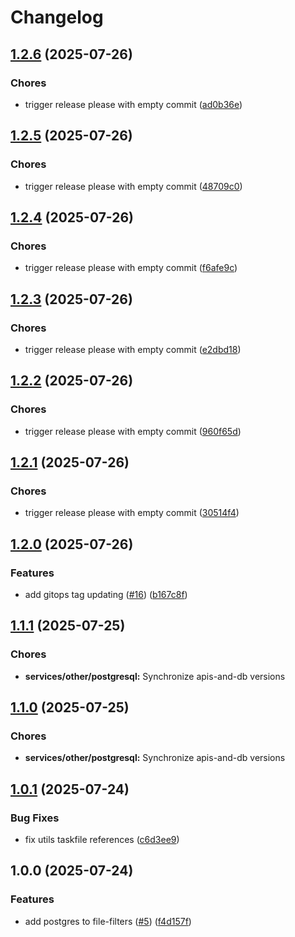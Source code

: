 # Changelog

## [1.2.6](https://github.com/sidpalas/capstone/compare/services/other/postgresql@1.2.5...services/other/postgresql@1.2.6) (2025-07-26)


### Chores

* trigger release please with empty commit ([ad0b36e](https://github.com/sidpalas/capstone/commit/ad0b36e33bcccbb3cd408a2bcda691b74cb1aac5))

## [1.2.5](https://github.com/sidpalas/capstone/compare/services/other/postgresql@1.2.4...services/other/postgresql@1.2.5) (2025-07-26)


### Chores

* trigger release please with empty commit ([48709c0](https://github.com/sidpalas/capstone/commit/48709c04181d3c2ad8c7b1845675607410220a2d))

## [1.2.4](https://github.com/sidpalas/capstone/compare/services/other/postgresql@1.2.3...services/other/postgresql@1.2.4) (2025-07-26)


### Chores

* trigger release please with empty commit ([f6afe9c](https://github.com/sidpalas/capstone/commit/f6afe9c43292e4f5ba49000ee53cf88de020f1b9))

## [1.2.3](https://github.com/sidpalas/capstone/compare/services/other/postgresql@1.2.2...services/other/postgresql@1.2.3) (2025-07-26)


### Chores

* trigger release please with empty commit ([e2dbd18](https://github.com/sidpalas/capstone/commit/e2dbd1849c2f29eece427c428300137903bd6325))

## [1.2.2](https://github.com/sidpalas/capstone/compare/services/other/postgresql@1.2.1...services/other/postgresql@1.2.2) (2025-07-26)


### Chores

* trigger release please with empty commit ([960f65d](https://github.com/sidpalas/capstone/commit/960f65ddbed222e7bcb88fbbb07c7cd017fad739))

## [1.2.1](https://github.com/sidpalas/capstone/compare/services/other/postgresql@1.2.0...services/other/postgresql@1.2.1) (2025-07-26)


### Chores

* trigger release please with empty commit ([30514f4](https://github.com/sidpalas/capstone/commit/30514f4ef14280c9973c48821db61fbaaa5d8548))

## [1.2.0](https://github.com/sidpalas/capstone/compare/services/other/postgresql@1.1.1...services/other/postgresql@1.2.0) (2025-07-26)


### Features

* add gitops tag updating ([#16](https://github.com/sidpalas/capstone/issues/16)) ([b167c8f](https://github.com/sidpalas/capstone/commit/b167c8f6793a091ad7b5911a28545d5e5fd484d7))

## [1.1.1](https://github.com/sidpalas/capstone/compare/services/other/postgresql@1.1.0...services/other/postgresql@1.1.1) (2025-07-25)


### Chores

* **services/other/postgresql:** Synchronize apis-and-db versions

## [1.1.0](https://github.com/sidpalas/capstone/compare/services/other/postgresql@1.0.1...services/other/postgresql@1.1.0) (2025-07-25)


### Chores

* **services/other/postgresql:** Synchronize apis-and-db versions

## [1.0.1](https://github.com/sidpalas/capstone/compare/services/other/postgresql@1.0.0...services/other/postgresql@1.0.1) (2025-07-24)


### Bug Fixes

* fix utils taskfile references ([c6d3ee9](https://github.com/sidpalas/capstone/commit/c6d3ee9f7ac7fb5d3999205b58788bd9fb1aea3b))

## 1.0.0 (2025-07-24)


### Features

* add postgres to file-filters ([#5](https://github.com/sidpalas/capstone/issues/5)) ([f4d157f](https://github.com/sidpalas/capstone/commit/f4d157f0ee860b09a0ca8d5151c4251611d34ccd))
